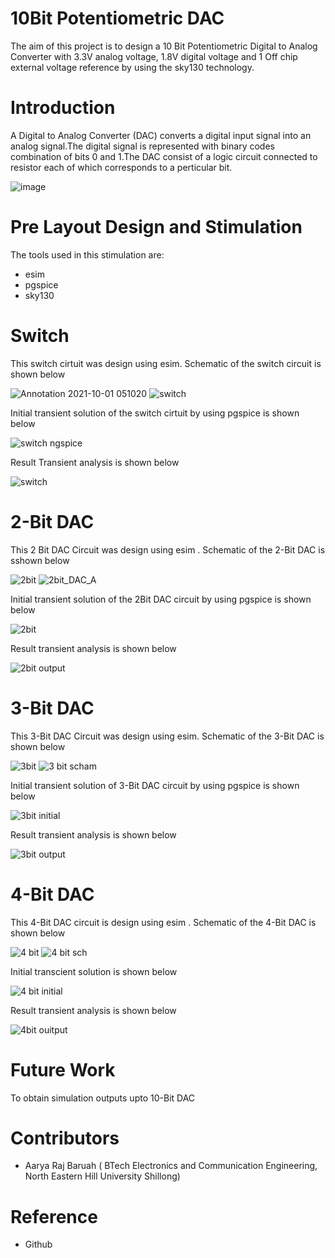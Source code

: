 # 10Bit Potentiometric DAC
The aim of this project is to design a 10 Bit Potentiometric Digital to Analog Converter with 3.3V analog voltage, 1.8V digital voltage and 1 Off chip external voltage reference by using the sky130 technology.
# Introduction
A Digital to Analog Converter (DAC) converts a digital input signal into an analog signal.The digital signal is represented with binary codes combination of bits 0 and 1.The DAC consist of a logic circuit connected to resistor  each of which corresponds to a perticular bit.




![image](https://user-images.githubusercontent.com/91695207/135533686-c5abc1ed-ee8c-4bd8-aaae-a071743164d3.png)










# Pre Layout Design and Stimulation
The tools used in this stimulation are:
- esim
- pgspice
- sky130
      
# Switch
This switch cirtuit was design using esim. Schematic of the switch circuit is shown below

![Annotation 2021-10-01 051020](https://user-images.githubusercontent.com/91695207/135614528-86804e4e-246a-4323-aa27-5d8ddaf5a52b.png)
![switch](https://user-images.githubusercontent.com/91695207/135524504-b4756f01-8489-4ce8-a2c8-2a7b96b5e1fc.png)

Initial transient solution of the switch cirtuit by using pgspice is shown below

![switch ngspice](https://user-images.githubusercontent.com/91695207/135527470-a66a8e56-fdad-45a8-813e-41e30389ffe1.png)

Result Transient analysis is shown below

![switch](https://user-images.githubusercontent.com/91695207/135615926-bbc95419-a63b-407c-8b47-30ea61c58650.png)


# 2-Bit DAC
This 2 Bit DAC Circuit was design using esim .  Schematic of the 2-Bit DAC is sshown below

![2bit](https://user-images.githubusercontent.com/91695207/135616348-90096ddc-b37e-4f99-813e-12200c9383c8.png)
![2bit_DAC_A](https://user-images.githubusercontent.com/91695207/135530642-d72cdb4c-1b25-4428-a0bb-97ccf9ca67cb.png)


 Initial transient solution of the 2Bit DAC circuit by using pgspice is shown below
 
 ![2bit](https://user-images.githubusercontent.com/91695207/135531858-a65cd5e3-02c8-4fbf-9440-717465cea8bb.png)


Result transient analysis is shown below

![2bit output](https://user-images.githubusercontent.com/91695207/135616389-8782ba56-1b99-41f1-8155-1b447f0d04be.png)

# 3-Bit DAC
This 3-Bit DAC Circuit was design using esim. Schematic of the 3-Bit DAC is shown below


![3bit](https://user-images.githubusercontent.com/91695207/135644505-e2f6f8cb-257f-4e05-8dee-fe2832e0abdb.png)
![3 bit scham](https://user-images.githubusercontent.com/91695207/135644446-30dc559d-1747-42df-8d4c-d33f64d44dd2.png)

Initial transient solution of 3-Bit DAC circuit by using pgspice is shown below

![3bit initial](https://user-images.githubusercontent.com/91695207/135644833-b14c0a7c-06b0-4bc9-b50c-aabd3dc6103e.png)


Result transient analysis is shown below

![3bit output](https://user-images.githubusercontent.com/91695207/135646067-aa4461c0-0040-44d9-95ad-af4ffc31f763.png)

# 4-Bit DAC
This 4-Bit DAC circuit is design using esim . Schematic of the 4-Bit DAC is shown below


![4 bit](https://user-images.githubusercontent.com/91695207/135667714-7181f219-1a46-4440-8d93-806abb91f23a.png)
![4 bit sch](https://user-images.githubusercontent.com/91695207/135667691-8e5c43f6-4f10-49bb-8ecb-d759498c35f2.png)




Initial transcient solution is shown below


![4 bit initial](https://user-images.githubusercontent.com/91695207/135667655-00961884-832b-45ba-bf4d-4efc2d5336d7.png)





Result transient analysis is shown below

![4bit ouitput](https://user-images.githubusercontent.com/91695207/135667631-3e3e57be-fb87-47af-b94b-9abace972584.png)

# Future Work
To obtain simulation outputs upto 10-Bit DAC

# Contributors
- Aarya Raj Baruah ( BTech Electronics and Communication Engineering, North Eastern Hill University Shillong)

# Reference 
- Github
